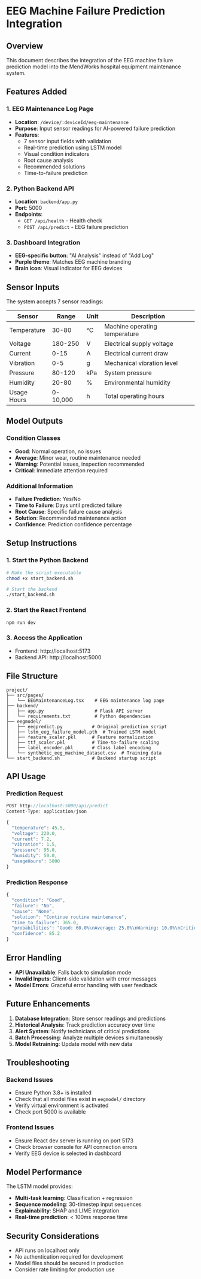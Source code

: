 # EEG Machine Failure Prediction Integration

## Overview

This document describes the integration of the EEG machine failure prediction model into the MendWorks hospital equipment maintenance system.

## Features Added

### 1. EEG Maintenance Log Page
- **Location**: `/device/:deviceId/eeg-maintenance`
- **Purpose**: Input sensor readings for AI-powered failure prediction
- **Features**:
  - 7 sensor input fields with validation
  - Real-time prediction using LSTM model
  - Visual condition indicators
  - Root cause analysis
  - Recommended solutions
  - Time-to-failure prediction

### 2. Python Backend API
- **Location**: `backend/app.py`
- **Port**: 5000
- **Endpoints**:
  - `GET /api/health` - Health check
  - `POST /api/predict` - EEG failure prediction

### 3. Dashboard Integration
- **EEG-specific button**: "AI Analysis" instead of "Add Log"
- **Purple theme**: Matches EEG machine branding
- **Brain icon**: Visual indicator for EEG devices

## Sensor Inputs

The system accepts 7 sensor readings:

| Sensor | Range | Unit | Description |
|--------|-------|------|-------------|
| Temperature | 30-80 | °C | Machine operating temperature |
| Voltage | 180-250 | V | Electrical supply voltage |
| Current | 0-15 | A | Electrical current draw |
| Vibration | 0-5 | g | Mechanical vibration level |
| Pressure | 80-120 | kPa | System pressure |
| Humidity | 20-80 | % | Environmental humidity |
| Usage Hours | 0-10,000 | h | Total operating hours |

## Model Outputs

### Condition Classes
- **Good**: Normal operation, no issues
- **Average**: Minor wear, routine maintenance needed
- **Warning**: Potential issues, inspection recommended
- **Critical**: Immediate attention required

### Additional Information
- **Failure Prediction**: Yes/No
- **Time to Failure**: Days until predicted failure
- **Root Cause**: Specific failure cause analysis
- **Solution**: Recommended maintenance action
- **Confidence**: Prediction confidence percentage

## Setup Instructions

### 1. Start the Python Backend
```bash
# Make the script executable
chmod +x start_backend.sh

# Start the backend
./start_backend.sh
```

### 2. Start the React Frontend
```bash
npm run dev
```

### 3. Access the Application
- Frontend: http://localhost:5173
- Backend API: http://localhost:5000

## File Structure

```
project/
├── src/pages/
│   └── EEGMaintenanceLog.tsx    # EEG maintenance log page
├── backend/
│   ├── app.py                   # Flask API server
│   └── requirements.txt         # Python dependencies
├── eegmodel/
│   ├── eegpredict.py           # Original prediction script
│   ├── lstm_eeg_failure_model.pth  # Trained LSTM model
│   ├── feature_scaler.pkl      # Feature normalization
│   ├── ttf_scaler.pkl          # Time-to-failure scaling
│   ├── label_encoder.pkl       # Class label encoding
│   └── synthetic_eeg_machine_dataset.csv  # Training data
└── start_backend.sh            # Backend startup script
```

## API Usage

### Prediction Request
```javascript
POST http://localhost:5000/api/predict
Content-Type: application/json

{
  "temperature": 45.5,
  "voltage": 220.0,
  "current": 7.2,
  "vibration": 1.5,
  "pressure": 95.0,
  "humidity": 50.0,
  "usageHours": 5000
}
```

### Prediction Response
```javascript
{
  "condition": "Good",
  "failure": "No",
  "cause": "None",
  "solution": "Continue routine maintenance",
  "time_to_failure": 365.0,
  "probabilities": "Good: 60.0%\nAverage: 25.0%\nWarning: 10.0%\nCritical: 5.0%",
  "confidence": 85.2
}
```

## Error Handling

- **API Unavailable**: Falls back to simulation mode
- **Invalid Inputs**: Client-side validation with error messages
- **Model Errors**: Graceful error handling with user feedback

## Future Enhancements

1. **Database Integration**: Store sensor readings and predictions
2. **Historical Analysis**: Track prediction accuracy over time
3. **Alert System**: Notify technicians of critical predictions
4. **Batch Processing**: Analyze multiple devices simultaneously
5. **Model Retraining**: Update model with new data

## Troubleshooting

### Backend Issues
- Ensure Python 3.8+ is installed
- Check that all model files exist in `eegmodel/` directory
- Verify virtual environment is activated
- Check port 5000 is available

### Frontend Issues
- Ensure React dev server is running on port 5173
- Check browser console for API connection errors
- Verify EEG device is selected in dashboard

## Model Performance

The LSTM model provides:
- **Multi-task learning**: Classification + regression
- **Sequence modeling**: 30-timestep input sequences
- **Explainability**: SHAP and LIME integration
- **Real-time prediction**: < 100ms response time

## Security Considerations

- API runs on localhost only
- No authentication required for development
- Model files should be secured in production
- Consider rate limiting for production use
